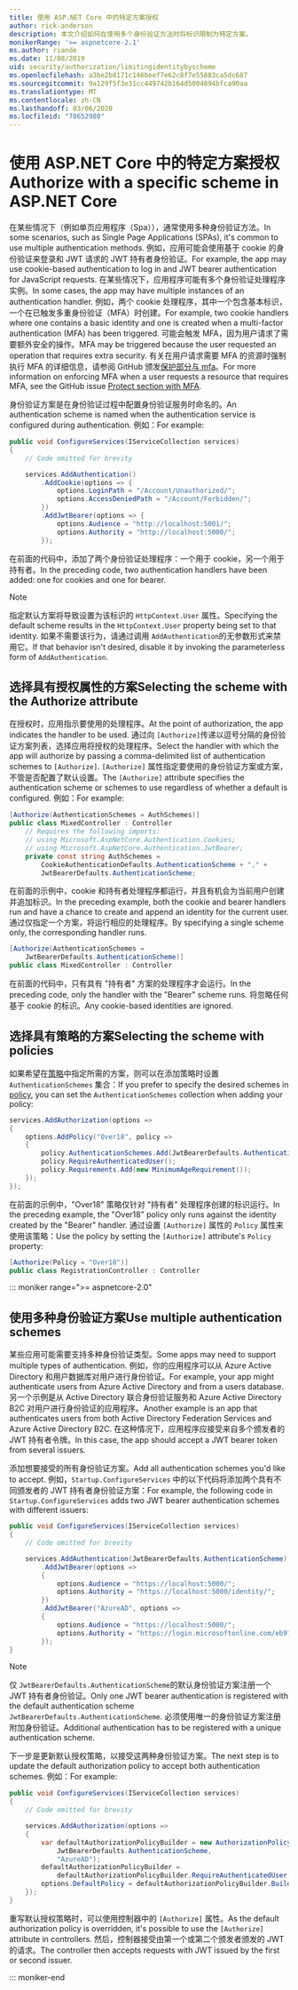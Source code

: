 ```yaml
---
title: 使用 ASP.NET Core 中的特定方案授权
author: rick-anderson
description: 本文介绍如何在使用多个身份验证方法时将标识限制为特定方案。
monikerRange: '>= aspnetcore-2.1'
ms.author: riande
ms.date: 11/08/2019
uid: security/authorization/limitingidentitybyscheme
ms.openlocfilehash: a3be2b8171c146beef7e62c8f7e55883ca5dc687
ms.sourcegitcommit: 9a129f5f3e31cc449742b164d5004894bfca90aa
ms.translationtype: MT
ms.contentlocale: zh-CN
ms.lasthandoff: 03/06/2020
ms.locfileid: "78652980"
---
```

# <a name="authorize-with-a-specific-scheme-in-aspnet-core"></a><span data-ttu-id="364ca-103">使用 ASP.NET Core 中的特定方案授权</span><span class="sxs-lookup"><span data-stu-id="364ca-103">Authorize with a specific scheme in ASP.NET Core</span></span>

<span data-ttu-id="364ca-104">在某些情况下（例如单页应用程序（Spa）），通常使用多种身份验证方法。</span><span class="sxs-lookup"><span data-stu-id="364ca-104">In some scenarios, such as Single Page Applications (SPAs), it's common to use multiple authentication methods.</span></span> <span data-ttu-id="364ca-105">例如，应用可能会使用基于 cookie 的身份验证来登录和 JWT 请求的 JWT 持有者身份验证。</span><span class="sxs-lookup"><span data-stu-id="364ca-105">For example, the app may use cookie-based authentication to log in and JWT bearer authentication for JavaScript requests.</span></span> <span data-ttu-id="364ca-106">在某些情况下，应用程序可能有多个身份验证处理程序实例。</span><span class="sxs-lookup"><span data-stu-id="364ca-106">In some cases, the app may have multiple instances of an authentication handler.</span></span> <span data-ttu-id="364ca-107">例如，两个 cookie 处理程序，其中一个包含基本标识，一个在已触发多重身份验证（MFA）时创建。</span><span class="sxs-lookup"><span data-stu-id="364ca-107">For example, two cookie handlers where one contains a basic identity and one is created when a multi-factor authentication (MFA) has been triggered.</span></span> <span data-ttu-id="364ca-108">可能会触发 MFA，因为用户请求了需要额外安全的操作。</span><span class="sxs-lookup"><span data-stu-id="364ca-108">MFA may be triggered because the user requested an operation that requires extra security.</span></span> <span data-ttu-id="364ca-109">有关在用户请求需要 MFA 的资源时强制执行 MFA 的详细信息，请参阅 GitHub 颁发[保护部分与 mfa](https://github.com/dotnet/AspNetCore.Docs/issues/15791#issuecomment-580464195)。</span><span class="sxs-lookup"><span data-stu-id="364ca-109">For more information on enforcing MFA when a user requests a resource that requires MFA, see the GitHub issue [Protect section with MFA](https://github.com/dotnet/AspNetCore.Docs/issues/15791#issuecomment-580464195).</span></span>

<span data-ttu-id="364ca-110">身份验证方案是在身份验证过程中配置身份验证服务时命名的。</span><span class="sxs-lookup"><span data-stu-id="364ca-110">An authentication scheme is named when the authentication service is configured during authentication.</span></span> <span data-ttu-id="364ca-111">例如：</span><span class="sxs-lookup"><span data-stu-id="364ca-111">For example:</span></span>

```csharp
public void ConfigureServices(IServiceCollection services)
{
    // Code omitted for brevity

    services.AddAuthentication()
        .AddCookie(options => {
            options.LoginPath = "/Account/Unauthorized/";
            options.AccessDeniedPath = "/Account/Forbidden/";
        })
        .AddJwtBearer(options => {
            options.Audience = "http://localhost:5001/";
            options.Authority = "http://localhost:5000/";
        });
```

<span data-ttu-id="364ca-112">在前面的代码中，添加了两个身份验证处理程序：一个用于 cookie，另一个用于持有者。</span><span class="sxs-lookup"><span data-stu-id="364ca-112">In the preceding code, two authentication handlers have been added: one for cookies and one for bearer.</span></span>

>[!NOTE]
><span data-ttu-id="364ca-113">指定默认方案将导致设置为该标识的 `HttpContext.User` 属性。</span><span class="sxs-lookup"><span data-stu-id="364ca-113">Specifying the default scheme results in the `HttpContext.User` property being set to that identity.</span></span> <span data-ttu-id="364ca-114">如果不需要该行为，请通过调用 `AddAuthentication`的无参数形式来禁用它。</span><span class="sxs-lookup"><span data-stu-id="364ca-114">If that behavior isn't desired, disable it by invoking the parameterless form of `AddAuthentication`.</span></span>

## <a name="selecting-the-scheme-with-the-authorize-attribute"></a><span data-ttu-id="364ca-115">选择具有授权属性的方案</span><span class="sxs-lookup"><span data-stu-id="364ca-115">Selecting the scheme with the Authorize attribute</span></span>

<span data-ttu-id="364ca-116">在授权时，应用指示要使用的处理程序。</span><span class="sxs-lookup"><span data-stu-id="364ca-116">At the point of authorization, the app indicates the handler to be used.</span></span> <span data-ttu-id="364ca-117">通过向 `[Authorize]`传递以逗号分隔的身份验证方案列表，选择应用将授权的处理程序。</span><span class="sxs-lookup"><span data-stu-id="364ca-117">Select the handler with which the app will authorize by passing a comma-delimited list of authentication schemes to `[Authorize]`.</span></span> <span data-ttu-id="364ca-118">`[Authorize]` 属性指定要使用的身份验证方案或方案，不管是否配置了默认设置。</span><span class="sxs-lookup"><span data-stu-id="364ca-118">The `[Authorize]` attribute specifies the authentication scheme or schemes to use regardless of whether a default is configured.</span></span> <span data-ttu-id="364ca-119">例如：</span><span class="sxs-lookup"><span data-stu-id="364ca-119">For example:</span></span>

```csharp
[Authorize(AuthenticationSchemes = AuthSchemes)]
public class MixedController : Controller
    // Requires the following imports:
    // using Microsoft.AspNetCore.Authentication.Cookies;
    // using Microsoft.AspNetCore.Authentication.JwtBearer;
    private const string AuthSchemes =
        CookieAuthenticationDefaults.AuthenticationScheme + "," +
        JwtBearerDefaults.AuthenticationScheme;
```

<span data-ttu-id="364ca-120">在前面的示例中，cookie 和持有者处理程序都运行，并且有机会为当前用户创建并追加标识。</span><span class="sxs-lookup"><span data-stu-id="364ca-120">In the preceding example, both the cookie and bearer handlers run and have a chance to create and append an identity for the current user.</span></span> <span data-ttu-id="364ca-121">通过仅指定一个方案，将运行相应的处理程序。</span><span class="sxs-lookup"><span data-stu-id="364ca-121">By specifying a single scheme only, the corresponding handler runs.</span></span>

```csharp
[Authorize(AuthenticationSchemes = 
    JwtBearerDefaults.AuthenticationScheme)]
public class MixedController : Controller
```

<span data-ttu-id="364ca-122">在前面的代码中，只有具有 "持有者" 方案的处理程序才会运行。</span><span class="sxs-lookup"><span data-stu-id="364ca-122">In the preceding code, only the handler with the "Bearer" scheme runs.</span></span> <span data-ttu-id="364ca-123">将忽略任何基于 cookie 的标识。</span><span class="sxs-lookup"><span data-stu-id="364ca-123">Any cookie-based identities are ignored.</span></span>

## <a name="selecting-the-scheme-with-policies"></a><span data-ttu-id="364ca-124">选择具有策略的方案</span><span class="sxs-lookup"><span data-stu-id="364ca-124">Selecting the scheme with policies</span></span>

<span data-ttu-id="364ca-125">如果希望在[策略](xref:security/authorization/policies)中指定所需的方案，则可以在添加策略时设置 `AuthenticationSchemes` 集合：</span><span class="sxs-lookup"><span data-stu-id="364ca-125">If you prefer to specify the desired schemes in [policy](xref:security/authorization/policies), you can set the `AuthenticationSchemes` collection when adding your policy:</span></span>

```csharp
services.AddAuthorization(options =>
{
    options.AddPolicy("Over18", policy =>
    {
        policy.AuthenticationSchemes.Add(JwtBearerDefaults.AuthenticationScheme);
        policy.RequireAuthenticatedUser();
        policy.Requirements.Add(new MinimumAgeRequirement());
    });
});
```

<span data-ttu-id="364ca-126">在前面的示例中，"Over18" 策略仅针对 "持有者" 处理程序创建的标识运行。</span><span class="sxs-lookup"><span data-stu-id="364ca-126">In the preceding example, the "Over18" policy only runs against the identity created by the "Bearer" handler.</span></span> <span data-ttu-id="364ca-127">通过设置 `[Authorize]` 属性的 `Policy` 属性来使用该策略：</span><span class="sxs-lookup"><span data-stu-id="364ca-127">Use the policy by setting the `[Authorize]` attribute's `Policy` property:</span></span>

```csharp
[Authorize(Policy = "Over18")]
public class RegistrationController : Controller
```

::: moniker range=">= aspnetcore-2.0"

## <a name="use-multiple-authentication-schemes"></a><span data-ttu-id="364ca-128">使用多种身份验证方案</span><span class="sxs-lookup"><span data-stu-id="364ca-128">Use multiple authentication schemes</span></span>

<span data-ttu-id="364ca-129">某些应用可能需要支持多种身份验证类型。</span><span class="sxs-lookup"><span data-stu-id="364ca-129">Some apps may need to support multiple types of authentication.</span></span> <span data-ttu-id="364ca-130">例如，你的应用程序可以从 Azure Active Directory 和用户数据库对用户进行身份验证。</span><span class="sxs-lookup"><span data-stu-id="364ca-130">For example, your app might authenticate users from Azure Active Directory and from a users database.</span></span> <span data-ttu-id="364ca-131">另一个示例是从 Active Directory 联合身份验证服务和 Azure Active Directory B2C 对用户进行身份验证的应用程序。</span><span class="sxs-lookup"><span data-stu-id="364ca-131">Another example is an app that authenticates users from both Active Directory Federation Services and Azure Active Directory B2C.</span></span> <span data-ttu-id="364ca-132">在这种情况下，应用程序应接受来自多个颁发者的 JWT 持有者令牌。</span><span class="sxs-lookup"><span data-stu-id="364ca-132">In this case, the app should accept a JWT bearer token from several issuers.</span></span>

<span data-ttu-id="364ca-133">添加想要接受的所有身份验证方案。</span><span class="sxs-lookup"><span data-stu-id="364ca-133">Add all authentication schemes you'd like to accept.</span></span> <span data-ttu-id="364ca-134">例如，`Startup.ConfigureServices` 中的以下代码将添加两个具有不同颁发者的 JWT 持有者身份验证方案：</span><span class="sxs-lookup"><span data-stu-id="364ca-134">For example, the following code in `Startup.ConfigureServices` adds two JWT bearer authentication schemes with different issuers:</span></span>

```csharp
public void ConfigureServices(IServiceCollection services)
{
    // Code omitted for brevity

    services.AddAuthentication(JwtBearerDefaults.AuthenticationScheme)
        .AddJwtBearer(options =>
        {
            options.Audience = "https://localhost:5000/";
            options.Authority = "https://localhost:5000/identity/";
        })
        .AddJwtBearer("AzureAD", options =>
        {
            options.Audience = "https://localhost:5000/";
            options.Authority = "https://login.microsoftonline.com/eb971100-6f99-4bdc-8611-1bc8edd7f436/";
        });
}
```

> [!NOTE]
> <span data-ttu-id="364ca-135">仅 `JwtBearerDefaults.AuthenticationScheme`的默认身份验证方案注册一个 JWT 持有者身份验证。</span><span class="sxs-lookup"><span data-stu-id="364ca-135">Only one JWT bearer authentication is registered with the default authentication scheme `JwtBearerDefaults.AuthenticationScheme`.</span></span> <span data-ttu-id="364ca-136">必须使用唯一的身份验证方案注册附加身份验证。</span><span class="sxs-lookup"><span data-stu-id="364ca-136">Additional authentication has to be registered with a unique authentication scheme.</span></span>

<span data-ttu-id="364ca-137">下一步是更新默认授权策略，以接受这两种身份验证方案。</span><span class="sxs-lookup"><span data-stu-id="364ca-137">The next step is to update the default authorization policy to accept both authentication schemes.</span></span> <span data-ttu-id="364ca-138">例如：</span><span class="sxs-lookup"><span data-stu-id="364ca-138">For example:</span></span>

```csharp
public void ConfigureServices(IServiceCollection services)
{
    // Code omitted for brevity

    services.AddAuthorization(options =>
    {
        var defaultAuthorizationPolicyBuilder = new AuthorizationPolicyBuilder(
            JwtBearerDefaults.AuthenticationScheme,
            "AzureAD");
        defaultAuthorizationPolicyBuilder = 
            defaultAuthorizationPolicyBuilder.RequireAuthenticatedUser();
        options.DefaultPolicy = defaultAuthorizationPolicyBuilder.Build();
    });
}
```

<span data-ttu-id="364ca-139">重写默认授权策略时，可以使用控制器中的 `[Authorize]` 属性。</span><span class="sxs-lookup"><span data-stu-id="364ca-139">As the default authorization policy is overridden, it's possible to use the `[Authorize]` attribute in controllers.</span></span> <span data-ttu-id="364ca-140">然后，控制器接受由第一个或第二个颁发者颁发的 JWT 的请求。</span><span class="sxs-lookup"><span data-stu-id="364ca-140">The controller then accepts requests with JWT issued by the first or second issuer.</span></span>

::: moniker-end

